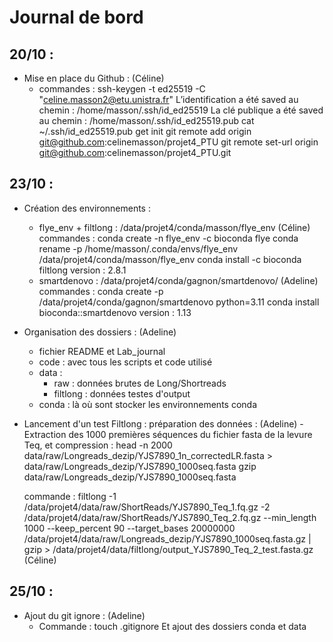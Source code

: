 # Journal de bord

## 20/10 : 
* Mise en place du Github : (Céline)
    - commandes :   ssh-keygen -t ed25519 -C "celine.masson2@etu.unistra.fr" 
                    L’identification a été saved au chemin : /home/masson/.ssh/id_ed25519
                    La clé publique a été saved au chemin : /home/masson/.ssh/id_ed25519.pub
                    cat ~/.ssh/id_ed25519.pub 
                    get init
                    git remote add origin git@github.com:celinemasson/projet4_PTU
                    git remote set-url origin git@github.com:celinemasson/projet4_PTU.git
                    

## 23/10 : 
* Création des environnements : 
    - flye_env + filtlong : /data/projet4/conda/masson/flye_env (Céline)
    commandes : conda create -n flye_env -c bioconda flye 
                conda rename -p /home/masson/.conda/envs/flye_env /data/projet4/conda/masson/flye_env 
                conda install -c bioconda filtlong 
            version : 2.8.1
    - smartdenovo : /data/projet4/conda/gagnon/smartdenovo/ (Adeline)
    commandes : conda create -p /data/projet4/conda/gagnon/smartdenovo python=3.11
                conda install bioconda::smartdenovo
            version : 1.13

* Organisation des dossiers : (Adeline)
    - fichier README et Lab_journal
    - code : avec tous les scripts et code utilisé
    - data :
        - raw : données brutes de Long/Shortreads
        - filtlong : données testes d'output
    - conda : là où sont stocker les environnements conda

* Lancement d'un test Filtlong :
    préparation des données : (Adeline)
        - Extraction des 1000 premières séquences du fichier fasta de la levure Teq, et compression :
            head -n 2000 data/raw/Longreads_dezip/YJS7890_1n_correctedLR.fasta > data/raw/Longreads_dezip/YJS7890_1000seq.fasta
            gzip data/raw/Longreads_dezip/YJS7890_1000seq.fasta


    commande : filtlong -1 /data/projet4/data/raw/ShortReads/YJS7890_Teq_1.fq.gz -2 /data/projet4/data/raw/ShortReads/YJS7890_Teq_2.fq.gz --min_length 1000 --keep_percent 90 --target_bases 20000000 /data/projet4/data/raw/Longreads_dezip/YJS7890_1000seq.fasta.gz | gzip > /data/projet4/data/filtlong/output_YJS7890_Teq_2_test.fasta.gz (Céline)


## 25/10 :
* Ajout du git ignore : (Adeline)
    - Commande :
        touch .gitignore
        Et ajout des dossiers conda et data
